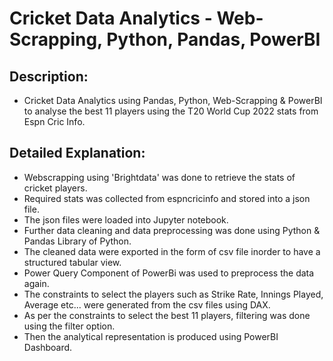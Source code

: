 # Cricket Data Analytics - Web-Scrapping, Python, Pandas, PowerBI

## Description:
<ul>
<li>Cricket Data Analytics using Pandas, Python, Web-Scrapping &amp; PowerBI to analyse the best 11 players using the T20 World Cup 2022 stats from Espn Cric Info.
</ul>

## Detailed Explanation:
<ul>
<li>Webscrapping using 'Brightdata' was done to retrieve the stats of cricket players.
<li>Required stats was collected from espncricinfo and stored into a json file.
<li>The json files were loaded into Jupyter notebook.
<li>Further data cleaning and data preprocessing was done using Python & Pandas Library of Python.
<li>The cleaned data were exported in the form of csv file inorder to have a structured tabular view.
<li>Power Query Component of PowerBi was used to preprocess the data again.
<li>The constraints to select the players such as Strike Rate, Innings Played, Average etc... were generated from the csv files using DAX.
<li>As per the constraints to select the best 11 players, filtering was done using the filter option.
<li>Then the analytical representation is produced using PowerBI Dashboard.

</ul>

